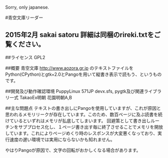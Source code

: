 Sorry, only japanese.

#青空文庫リーダー

2015年2月  sakai satoru  詳細は同梱のrireki.txtをご覧ください。
----------------------------------------
##ライセンス
GPL2

##概要
青空文庫 <http://www.aozora.gr.jp> のテキストファイルをPython(CPython)とgtk+2.0とPangoを用いて縦書き表示で読もう、というものです。

##開発及び動作確認環境
PuppyLinux 571JP  devx.sfs, pygtk及び関連ライブラリ一式  TakaoEx明朝  花園明朝A,B

##主な問題点
テキストの書き出しにPangoを使用していますが、これが原因と思われるメモリリークが存在しています。このため、数百ページに及ぶ読書を続けているといずれはメモリが払底してしまいます。  回避策として書き出しルーチンをサブプロセス化し、１ページ書き出す毎に終了させることでメモリを開放しています。これによりページめくり時のレスポンスが大変悪くなっており、実行速度の遅い環境では実用にならないかも知れません。

やはりPangoが原因で、文字の回転がおかしくなる場合があります。
